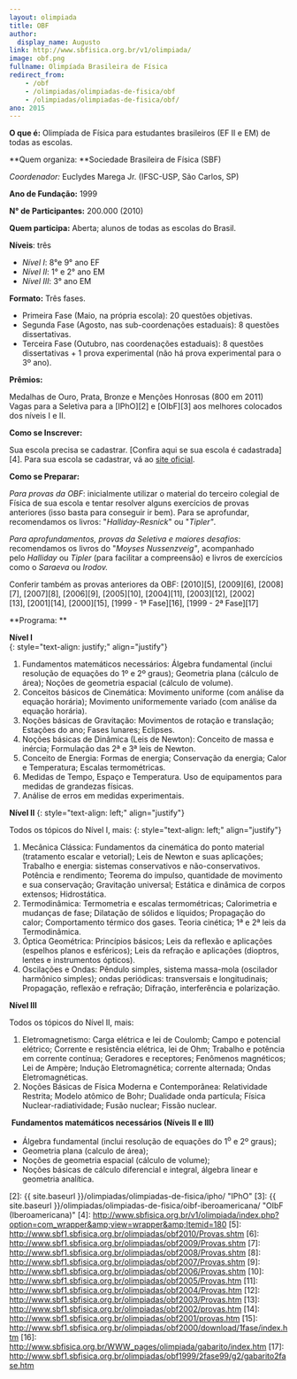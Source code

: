 ```yaml
---
layout: olimpiada
title: OBF
author:
  display_name: Augusto
link: http://www.sbfisica.org.br/v1/olimpiada/ 
image: obf.png
fullname: Olimpíada Brasileira de Física
redirect_from: 
    - /obf
    - /olimpiadas/olimpiadas-de-fisica/obf
    - /olimpiadas/olimpiadas-de-fisica/obf/
ano: 2015
---
```


**O que é:** Olimpíada de Física para estudantes brasileiros (EF II e
EM) de todas as escolas.


**Quem organiza: **Sociedade Brasileira de Física (SBF)


*Coordenador:* Euclydes Marega Jr. (IFSC-USP, São Carlos, SP)


**Ano de Fundação:** 1999


**N° de Participantes:** 200.000 (2010)


**Quem participa:** Aberta; alunos de todas as escolas do Brasil.


**Níveis**\: três


* *Nível I*\: 8°e 9° ano EF
* *Nível II*\: 1° e 2° ano EM
* *Nível III*\: 3° ano EM
  

**Formato:** Três fases.


*  Primeira Fase (Maio, na própria escola): 20 questões objetivas.
*  Segunda Fase (Agosto, nas sub-coordenações estaduais): 8 questões
  dissertativas.
*  Terceira Fase (Outubro, nas coordenações estaduais): 8 questões
  dissertativas + 1 prova experimental (não há prova experimental para o
  3º ano).
  

**Prêmios:**


 Medalhas de Ouro, Prata, Bronze e Menções Honrosas (800 em 2011)  
 Vagas para a Seletiva para a [IPhO][2] e [OIbF][3] aos melhores
colocados dos níveis I e II.


**Como se Inscrever:**


 Sua escola precisa se cadastrar. [Confira aqui se sua escola é
cadastrada][4]. Para sua escola se cadastrar, vá ao [site oficial][1].


**Como se Preparar:**


*Para provas da OBF*\: inicialmente utilizar o material do terceiro
colegial de Física de sua escola e tentar resolver alguns exercícios de
provas anteriores (isso basta para conseguir ir bem). Para se
aprofundar, recomendamos os livros: "*Halliday-Resnick*" ou "*Tipler"*.


*Para aprofundamentos, provas da Seletiva e maiores desafios*\:
recomendamos os livros do "*Moyses Nussenzveig"*, acompanhado
pelo *Halliday* ou *Tipler* (para facilitar a compreensão) e livros de
exercícios como o *Saraeva* ou *Irodov.*


Conferir também as provas anteriores da OBF: [2010][5], [2009][6], [2008][7], [2007][8], [2006][9], [2005][10], [2004][11], [2003][12], [2002][13], [2001][14], [2000][15], [1999 - 1ª Fase][16], [1999 - 2ª
Fase][17]


  
**Programa: **


 <strong>Nível I<br /> </strong>
{: style="text-align: justify;" align="justify"}

1.   Fundamentos matemáticos necessários: Álgebra fundamental (inclui
    resolução de equações do 1º e 2º graus); Geometria plana (cálculo de
    área); Noções de geometria espacial (cálculo de volume).
2.   Conceitos básicos de Cinemática: Movimento uniforme (com análise da
    equação horária); Movimento uniformemente variado (com análise da
    equação horária).
3.   Noções básicas de Gravitação: Movimentos de rotação e translação;
    Estações do ano; Fases lunares; Eclipses.
4.   Noções básicas de Dinâmica (Leis de Newton): Conceito de massa e
    inércia; Formulação das 2ª e 3ª leis de Newton.
5.   Conceito de Energia: Formas de energia; Conservação da energia;
    Calor e Temperatura; Escalas termométricas.
6.   Medidas de Tempo, Espaço e Temperatura. Uso de equipamentos para
    medidas de grandezas físicas.
7.   Análise de erros em medidas experimentais.
  

**Nível II**
{: style="text-align: left;" align="justify"}

 Todos os tópicos do Nível I, mais:
{: style="text-align: left;" align="justify"}

1.   Mecânica Clássica: Fundamentos da cinemática do ponto material
    (tratamento escalar e vetorial); Leis de Newton e suas aplicações;
    Trabalho e energia: sistemas conservativos e não-conservativos.
    Potência e rendimento; Teorema do impulso, quantidade de movimento e
    sua conservação; Gravitação universal; Estática e dinâmica de corpos
    extensos; Hidrostática.
2.   Termodinâmica: Termometria e escalas termométricas; Calorimetria e
    mudanças de fase; Dilatação de sólidos e líquidos; Propagação do
    calor; Comportamento térmico dos gases. Teoria cinética; 1ª e 2ª
    leis da Termodinâmica.
3.   Óptica Geométrica: Princípios básicos; Leis da reflexão e aplicações
    (espelhos planos e esféricos); Leis da refração e aplicações
    (dioptros, lentes e instrumentos ópticos).
4.   Oscilações e Ondas: Pêndulo simples, sistema massa-mola (oscilador
    harmônico simples); ondas periódicas: transversais e longitudinais;
    Propagação, reflexão e refração; Difração, interferência e
    polarização.
  

**Nível III**


 Todos os tópicos do Nível II, mais:


1.   Eletromagnetismo: Carga elétrica e lei de Coulomb; Campo e potencial
    elétrico; Corrente e resistência elétrica, lei de Ohm; Trabalho e
    potência em corrente contínua; Geradores e receptores; Fenômenos
    magnéticos; Lei de Ampère; Indução Eletromagnética; corrente
    alternada; Ondas Eletromagnéticas.
2.   Noções Básicas de Física Moderna e Contemporânea: Relatividade
    Restrita; Modelo atômico de Bohr; Dualidade onda partícula; Física
    Nuclear-radiatividade; Fusão nuclear; Fissão nuclear.
  


  **Fundamentos matemáticos necessários (Níveis II e III)**


*  Álgebra fundamental (inclui resolução de equações do 1<sup>o</sup> e
  2º graus);
*  Geometria plana (calculo de área);
*  Noções de geometria espacial (cálculo de volume);
*  Noções básicas de cálculo diferencial e integral, álgebra linear e
  geometria analítica.
  

 

[1]: http://www.sbfisica.org.br/v1/olimpiada/ "Olimpíada Brasileira de Física"
[2]: {{ site.baseurl }}/olimpiadas/olimpiadas-de-fisica/ipho/ "IPhO"
[3]: {{ site.baseurl }}/olimpiadas/olimpiadas-de-fisica/oibf-iberoamericana/ "OIbF (Iberoamericana)"
[4]: http://www.sbfisica.org.br/v1/olimpiada/index.php?option=com_wrapper&amp;view=wrapper&amp;Itemid=180
[5]: http://www.sbf1.sbfisica.org.br/olimpiadas/obf2010/Provas.shtm
[6]: http://www.sbf1.sbfisica.org.br/olimpiadas/obf2009/Provas.shtm
[7]: http://www.sbf1.sbfisica.org.br/olimpiadas/obf2008/Provas.shtm
[8]: http://www.sbf1.sbfisica.org.br/olimpiadas/obf2007/Provas.shtm
[9]: http://www.sbf1.sbfisica.org.br/olimpiadas/obf2006/Provas.shtm
[10]: http://www.sbf1.sbfisica.org.br/olimpiadas/obf2005/Provas.htm
[11]: http://www.sbf1.sbfisica.org.br/olimpiadas/obf2004/Provas.htm
[12]: http://www.sbf1.sbfisica.org.br/olimpiadas/obf2003/Provas.htm
[13]: http://www.sbf1.sbfisica.org.br/olimpiadas/obf2002/provas.htm
[14]: http://www.sbf1.sbfisica.org.br/olimpiadas/obf2001/provas.htm
[15]: http://www.sbf1.sbfisica.org.br/olimpiadas/obf2000/download/1fase/index.htm
[16]: http://www.sbfisica.org.br/WWW_pages/olimpiada/gabarito/index.htm
[17]: http://www.sbf1.sbfisica.org.br/olimpiadas/obf1999/2fase99/g2/gabarito2fase.htm


